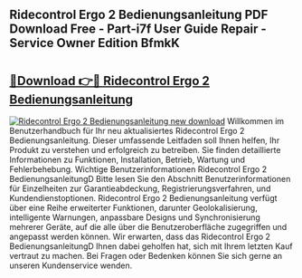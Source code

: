 ## Ridecontrol Ergo 2 Bedienungsanleitung PDF Download Free - Part-i7f User Guide Repair - Service Owner Edition BfmkK

# <h2><a href="http://df5hwmi.blite.top/?on=Ridecontrol+Ergo+2+Bedienungsanleitung">🔗Download 👉🔴 Ridecontrol Ergo 2 Bedienungsanleitung</a></h2>

[![Ridecontrol Ergo 2 Bedienungsanleitung new download](https://i.imgur.com/lujVjoI.png)](http://df5hwmi.blite.top/?on=Ridecontrol+Ergo+2+Bedienungsanleitung)
Willkommen im Benutzerhandbuch für Ihr neu aktualisiertes Ridecontrol Ergo 2 Bedienungsanleitung. Dieser umfassende Leitfaden soll Ihnen helfen, Ihr Produkt zu verstehen und erfolgreich zu betreiben. Sie finden detaillierte Informationen zu Funktionen, Installation, Betrieb, Wartung und Fehlerbehebung. Wichtige Benutzerinformationen Ridecontrol Ergo 2 BedienungsanleitungD Bitte lesen Sie den Abschnitt Benutzerinformationen für Einzelheiten zur Garantieabdeckung, Registrierungsverfahren, und Kundendienstoptionen. Ridecontrol Ergo 2 Bedienungsanleitung verfügt über eine Reihe erweiterter Funktionen, darunter Geolokalisierung, intelligente Warnungen, anpassbare Designs und Synchronisierung mehrerer Geräte, auf die alle über die Benutzeroberfläche zugegriffen und angepasst werden können. Wir erwarten, dass das Ridecontrol Ergo 2 BedienungsanleitungD Ihnen dabei geholfen hat, sich mit Ihrem letzten Kauf vertraut zu machen. Bei Fragen oder Bedenken können Sie sich gerne an unseren Kundenservice wenden.
